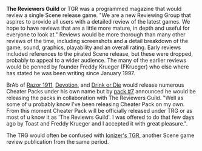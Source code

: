 **The Reviewers Guild** or TGR was a programmed magazine that would review a single Scene release game. "We are a new Reviewing Group that aspires to provide all users with a detailed review of the latest games. We hope to have reviews that are a little more mature, in depth and useful for everyone to look at." Reviews would be more thorough than many other reviews of the time, including screenshots and a detail breakdown of the game, sound, graphics, playability and an overall rating. Early reviews included references to the pirated Scene release, but these were dropped, probably to appeal to a wider audience. The many of the earlier reviews would be penned by founder Freddy Krueger (FKrueger) who else where has stated he was been writing since January 1997.

BrAb of [Razor 1911](/g/razor-1911), [Devotion](/g/devotion), and [Drink or Die](/g/drink-or-die) would release numerous Cheater Packs under his own name but by [pack #7](/f/a51932a) announced he would be releasing the packs in collaboration with The Reviewers Guild. "Well as some of u probably know I've been releasing Cheater Pack on my own. From this moment Cheater Pack will be officially released under TRG or as most of u know it as 'The Reviewrs Guild'. I was offered to do that few days ago by Toast and Freddy Krueger and I accepted it with great pleasure.".

The TRG would often be confused with [Ionizer's TGR](/g/the-game-review), another Scene game review publication from the same period.
